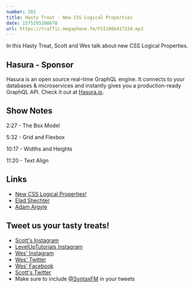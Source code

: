 ```yaml
---
number: 201
title: Hasty Treat - New CSS Logical Properties
date: 1575295200678
url: https://traffic.megaphone.fm/FSI1066417224.mp3
---
```


In this Hasty Treat, Scott and Wes talk about new CSS Logical Properties.

## Hasura - Sponsor
Hasura is an open source real-time GraphQL engine. It connects to your databases & microservices and instantly gives you a production-ready GraphQL API. Check it out at [Hasura.io](https://hasura.io/).

## Show Notes

2:27 - The Box Model

5:32 - Grid and Flexbox

10:17 - Widths and Heights

11:20 - Text Align

## Links
* [New CSS Logical Properties!](https://medium.com/@elad/new-css-logical-properties-bc6945311ce7)
* [Elad Shechter](https://twitter.com/eladsc)
* [Adam Argyle](https://twitter.com/argyleink)

## Tweet us your tasty treats!
* [Scott's Instagram](https://www.instagram.com/stolinski/)
* [LevelUpTutorials Instagram](https://www.instagram.com/LevelUpTutorials/)
* [Wes' Instagram](https://www.instagram.com/wesbos/)
* [Wes' Twitter](https://twitter.com/wesbos)
* [Wes' Facebook](https://www.facebook.com/wesbos.developer)
* [Scott's Twitter](https://twitter.com/stolinski)
* Make sure to include [@SyntaxFM](https://twitter.com/SyntaxFM) in your tweets